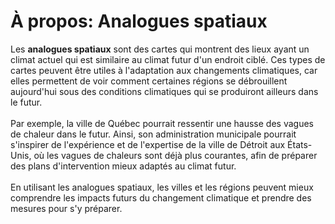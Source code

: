 # À propos: Analogues spatiaux
Les __analogues spatiaux__ sont des cartes qui montrent des lieux ayant un 
climat actuel qui est similaire au climat futur d'un endroit ciblé. Ces types 
de cartes peuvent être utiles à l'adaptation aux changements climatiques,
car elles permettent de voir comment certaines régions se débrouillent 
aujourd'hui sous des conditions climatiques qui se produiront ailleurs dans 
le futur.
<br>
<br>
Par exemple, la ville de Québec pourrait ressentir une hausse des vagues de 
chaleur dans le futur. Ainsi, son administration municipale pourrait s'inspirer 
de l'expérience et de l'expertise de la ville de Détroit aux États-Unis, où les 
vagues de chaleurs sont déjà plus courantes, afin de préparer des plans 
d'intervention mieux adaptés au climat futur.
<br>
<br>
En utilisant les analogues spatiaux, les villes et les régions peuvent mieux comprendre les impacts futurs du changement climatique et prendre des mesures pour s'y préparer.